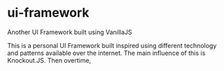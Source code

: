 # ui-framework
Another UI Framework built using VanillaJS

This is a personal UI Framework built inspired using different technology and patterns available over the internet. The main influence of this is Knockout.JS. Then overtime, 
